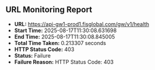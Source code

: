 ## URL Monitoring Report

- **URL:** https://api-gw1-prod1.fisglobal.com/gw/v1/health
- **Start Time:** 2025-08-17T11:30:08.631698
- **End Time:** 2025-08-17T11:30:08.845005
- **Total Time Taken:** 0.213307 seconds
- **HTTP Status Code:** 403
- **Status:** Failure
- **Failure Reason:** HTTP Status Code: 403
